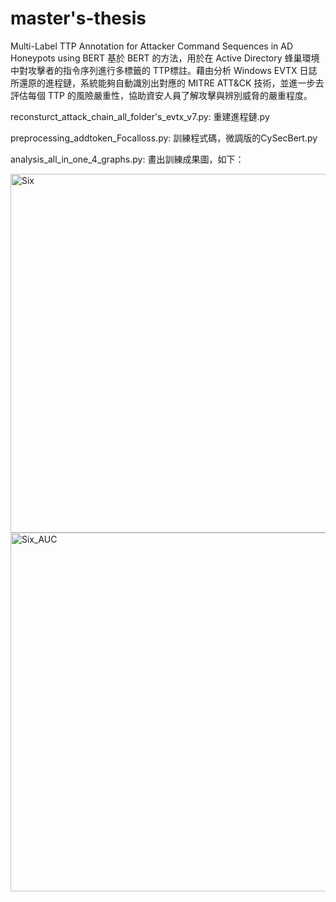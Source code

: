# master's-thesis
Multi-Label TTP Annotation for Attacker Command Sequences in AD Honeypots using BERT
基於 BERT 的方法，用於在 Active Directory 蜂巢環境中對攻擊者的指令序列進行多標籤的 TTP標註。藉由分析 Windows EVTX 日誌所還原的進程鏈，系統能夠自動識別出對應的 MITRE ATT&CK 技術，並進一步去評估每個 TTP 的風險嚴重性，協助資安人員了解攻擊與辨別威脅的嚴重程度。

reconsturct_attack_chain_all_folder's_evtx_v7.py: 重建進程鏈.py

preprocessing_addtoken_Focalloss.py: 訓練程式碼，微調版的CySecBert.py

analysis_all_in_one_4_graphs.py: 畫出訓練成果圖，如下：

<img width="970" height="574" alt="Six" src="https://github.com/user-attachments/assets/2f766e88-81a2-44cd-b449-38ff6d00e353" />


<img width="774" height="574" alt="Six_AUC" src="https://github.com/user-attachments/assets/221917ab-e47f-411e-9457-5d69fcb38d73" />
